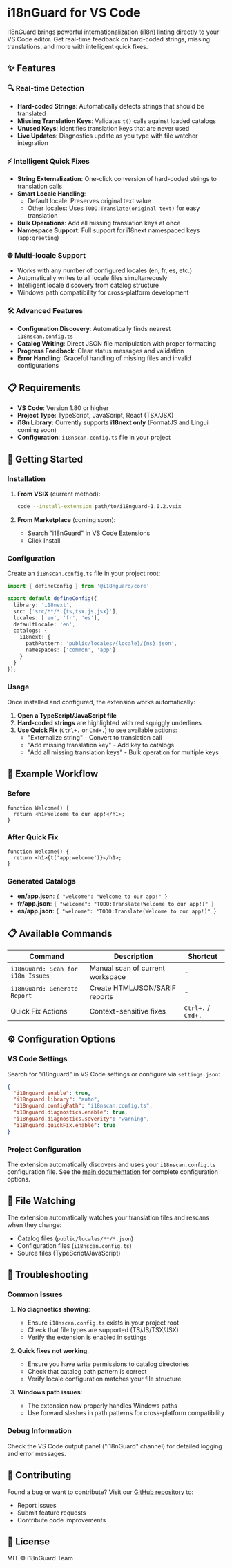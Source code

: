 # i18nGuard for VS Code

i18nGuard brings powerful internationalization (i18n) linting directly to your VS Code editor. Get real-time feedback on hard-coded strings, missing translations, and more with intelligent quick fixes.

## ✨ Features

### 🔍 **Real-time Detection**
- **Hard-coded Strings**: Automatically detects strings that should be translated
- **Missing Translation Keys**: Validates `t()` calls against loaded catalogs
- **Unused Keys**: Identifies translation keys that are never used
- **Live Updates**: Diagnostics update as you type with file watcher integration

### ⚡ **Intelligent Quick Fixes**
- **String Externalization**: One-click conversion of hard-coded strings to translation calls
- **Smart Locale Handling**: 
  - Default locale: Preserves original text value
  - Other locales: Uses `TODO:Translate(original text)` for easy translation
- **Bulk Operations**: Add all missing translation keys at once
- **Namespace Support**: Full support for i18next namespaced keys (`app:greeting`)

### 🌐 **Multi-locale Support**
- Works with any number of configured locales (en, fr, es, etc.)
- Automatically writes to all locale files simultaneously
- Intelligent locale discovery from catalog structure
- Windows path compatibility for cross-platform development

### 🛠️ **Advanced Features**
- **Configuration Discovery**: Automatically finds nearest `i18nscan.config.ts`
- **Catalog Writing**: Direct JSON file manipulation with proper formatting
- **Progress Feedback**: Clear status messages and validation
- **Error Handling**: Graceful handling of missing files and invalid configurations

## 📋 Requirements

- **VS Code**: Version 1.80 or higher
- **Project Type**: TypeScript, JavaScript, React (TSX/JSX)
- **i18n Library**: Currently supports **i18next only** (FormatJS and Lingui coming soon)
- **Configuration**: `i18nscan.config.ts` file in your project

## 🚀 Getting Started

### Installation

1. **From VSIX** (current method):
   ```bash
   code --install-extension path/to/i18nguard-1.0.2.vsix
   ```

2. **From Marketplace** (coming soon):
   - Search "i18nGuard" in VS Code Extensions
   - Click Install

### Configuration

Create an `i18nscan.config.ts` file in your project root:

```typescript
import { defineConfig } from '@i18nguard/core';

export default defineConfig({
  library: 'i18next',
  src: ['src/**/*.{ts,tsx,js,jsx}'],
  locales: ['en', 'fr', 'es'],
  defaultLocale: 'en',
  catalogs: {
    i18next: {
      pathPattern: 'public/locales/{locale}/{ns}.json',
      namespaces: ['common', 'app']
    }
  }
});
```

### Usage

Once installed and configured, the extension works automatically:

1. **Open a TypeScript/JavaScript file**
2. **Hard-coded strings** are highlighted with red squiggly underlines
3. **Use Quick Fix** (`Ctrl+.` or `Cmd+.`) to see available actions:
   - "Externalize string" - Convert to translation call
   - "Add missing translation key" - Add key to catalogs
   - "Add all missing translation keys" - Bulk operation for multiple keys

## 🎯 Example Workflow

### Before
```tsx
function Welcome() {
  return <h1>Welcome to our app!</h1>;
}
```

### After Quick Fix
```tsx
function Welcome() {
  return <h1>{t('app:welcome')}</h1>;
}
```

### Generated Catalogs
- **en/app.json**: `{ "welcome": "Welcome to our app!" }`
- **fr/app.json**: `{ "welcome": "TODO:Translate(Welcome to our app!)" }`
- **es/app.json**: `{ "welcome": "TODO:Translate(Welcome to our app!)" }`

## 📋 Available Commands

| Command | Description | Shortcut |
|---------|-------------|----------|
| `i18nGuard: Scan for i18n Issues` | Manual scan of current workspace | - |
| `i18nGuard: Generate Report` | Create HTML/JSON/SARIF reports | - |
| Quick Fix Actions | Context-sensitive fixes | `Ctrl+.` / `Cmd+.` |

## ⚙️ Configuration Options

### VS Code Settings

Search for "i18nguard" in VS Code settings or configure via `settings.json`:

```json
{
  "i18nguard.enable": true,
  "i18nguard.library": "auto",
  "i18nguard.configPath": "i18nscan.config.ts",
  "i18nguard.diagnostics.enable": true,
  "i18nguard.diagnostics.severity": "warning",
  "i18nguard.quickFix.enable": true
}
```

### Project Configuration

The extension automatically discovers and uses your `i18nscan.config.ts` configuration file. See the [main documentation](../../README.md) for complete configuration options.

## 🔄 File Watching

The extension automatically watches your translation files and rescans when they change:
- Catalog files (`public/locales/**/*.json`)
- Configuration files (`i18nscan.config.ts`)
- Source files (TypeScript/JavaScript)

## 🐛 Troubleshooting

### Common Issues

1. **No diagnostics showing**:
   - Ensure `i18nscan.config.ts` exists in your project root
   - Check that file types are supported (TS/JS/TSX/JSX)
   - Verify the extension is enabled in settings

2. **Quick fixes not working**:
   - Ensure you have write permissions to catalog directories
   - Check that catalog path pattern is correct
   - Verify locale configuration matches your file structure

3. **Windows path issues**:
   - The extension now properly handles Windows paths
   - Use forward slashes in path patterns for cross-platform compatibility

### Debug Information

Check the VS Code output panel ("i18nGuard" channel) for detailed logging and error messages.

## 🤝 Contributing

Found a bug or want to contribute? Visit our [GitHub repository](https://github.com/deuwi/i18nguard) to:
- Report issues
- Submit feature requests
- Contribute code improvements

## 📄 License

MIT © i18nGuard Team
